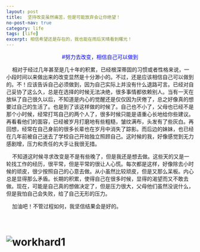 ```yaml
---
layout: post
title:  坚持改变虽然痛苦，但是可能放弃会让你绝望！
no-post-nav: true
category: life
tags: [life]
excerpt: 相信希望还是存在的，我也能在雨后天晴看到曙光！
---
```


<center><font color='blue'>#努力去改变，相信自己可以做到</font></center> 





​&nbsp;​&nbsp;​&nbsp;​&nbsp;相对于经过几年甚至是几十年的积累，已经根深蒂固的习惯或者性格来说，一小段时间以来做出来的改变显然是十分渺小的。不过，还是应该相信自己可以做到的。不！应该告诉自己必须做到，因为自己实际上并没有什么退路可言。已经对自己妥协了这么久，总是在选择的时候无法决绝，很多事情都依赖别人。当有一天在放纵了自己很久以后，不知道是内心的觉醒还是仅仅因为厌倦了，总之好像真的想要过自己的生活了。也是到了该这样做的时候了。自己也不小了，父母也已经不是那个小时候，经常打骂自己的两个人了，很多时候只能是语重心长地给你些建议。再看看他们的面容，已经被岁月打磨地有些粗糙，皱纹满布，头发有了些灰白。再回想，经常在自己身前的很多长辈也在岁月中消失了踪影。而后边的妹妹，也已经在几年前被自己送去了学校自己开始独立照顾自己。这时候的我，好像感觉到无力感剧增，压力和责任的大手让我很无措。

​​&nbsp;​&nbsp;​&nbsp;​&nbsp;不知道这时候寻求改变是不是有些晚了，但是我还是想去做。这些天的又是一轮找工作的经历，很平常，但是平常的很让人心慌。每次都是这样，好像除去小时候的顽皮，很少按照自己的心意去做。从小虽然比较顽皮，但是又那么呆板。内心总是显得那么矛盾。长期的积累，使得自己在很多时候，显得的渴望而又不敢去做。现在，可能是自己真的想做决定了，但是压力很大，父母他们虽然没说什么，但是我怕自己会失败，给了自己无形的压力。

​​&nbsp;​&nbsp;​&nbsp;​&nbsp;加油吧！不管过程如何，我坚信结果会是好的。

​	



# ![workhard1](https://angrycow1111.github.io/assets/images/2018/life/workhard1.jpg)


